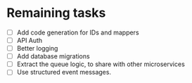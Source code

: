 # Remaining tasks

+ [ ] Add code generation for IDs and mappers
+ [ ] API Auth
+ [ ] Better logging
+ [ ] Add database migrations
+ [ ] Extract the queue logic, to share with other microservices
+ [ ] Use structured event messages.
